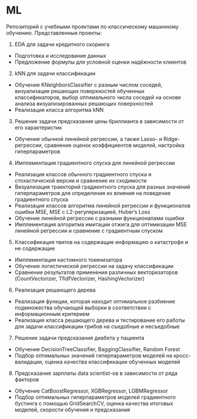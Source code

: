 # ML
Репозиторий с учебными проектами по классическому машинному обучению. Представленные проекты:
1. EDA для задачи кредитного скоринга
- Подготовка и исследование данных
- Предложение формулы для условной оценки надёжности клиентов 
2. kNN для задачи классификации
- Обучение KNeighborsClassifier с разным числом соседей, визуализация решающих поверхностей обученных классификаторов, выбор оптимального числа соседей на основе анализа визуализированных решающих поверхностей
- Реализация класса алгоритма kNN 
3. Решение задачи предсказания цены бриллианта в зависимости от его характеристик 
- Обучение обычной линейной регрессии, а также Lasso- и Ridge-регрессии, сравнение оценок коэффициентов моделей, настройка гиперпараметров
4. Имплементация градиентного спуска для линейной регрессии
- Реализация классов обычного градиентного спуска и стохастической версии и сравнение их сходимости
- Визуализация траекторий градиентного спуска для разных значений гиперпараметров для определения их влияния на поведение градиентного спуска
- Реализация классов алгоритма линейной регрессии и функционалов ошибки MSE, MSE с L2-регуляризацией, Huber’s Loss
- Обучение линейной регрессии с разными функционалами ошибки
- Имплементация алгоритма имитации отжига для оптимизации MSE линейной регрессии и сравнение с градиентным спуском 
5. Классификация твитов на содержащие информацию о катастрофе и не содержащие
- Имплементация кастомного токенизатора
- Обучение логистической регрессии на задачу классификации
- Сравнение результатов применения различных векторизаторов (CountVectorizer, TfidfVectorizer, HashingVectorizer)
6. Реализация решающего дерева
- Реализация функции, которая находит оптимальное разбиение подмножества обучающей выборки в соответствии с информационным критерием
- Реализация класса решающего дерева и тестирование его работы для задачи классификации грибов на съедобные и несъедобные
7. Решение задачи предсказания диабета у пациента
- Обучение DecisionTreeClassifier, BaggingClassifier, Random Forest
- Подбор оптимальных значений гиперпараметров моделей на кросс-валидации, оценка качества классификации обученных моделей
8. Предсказание зарплаты data scientist-ов в зависимости от ряда факторов
- Обучение CatBoostRegressor, XGBRegressor, LGBMRegressor
- Подбор оптимальных гиперпараметров моделей градиентного бустинга с помощью GridSearchCV, оценка качества итоговых моделей, скорости обучения и предсказания
